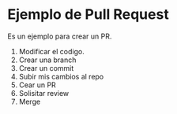 # Ejemplo de Pull Request
Es un ejemplo para crear un PR.

1. Modificar el codigo.
2. Crear una branch
3. Crear un commit
4. Subir mis cambios al repo
5. Cear un PR
6. Solisitar review 
7. Merge
